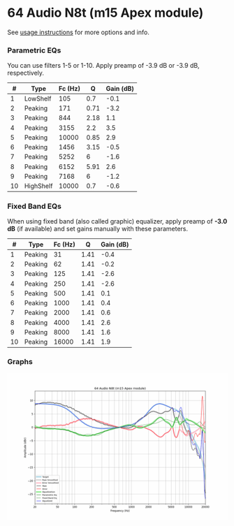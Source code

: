 # 64 Audio N8t (m15 Apex module)
See [usage instructions](https://github.com/jaakkopasanen/AutoEq#usage) for more options and info.

### Parametric EQs
You can use filters 1-5 or 1-10. Apply preamp of -3.9 dB or -3.9 dB, respectively.

|   # | Type      |   Fc (Hz) |    Q |   Gain (dB) |
|-----|-----------|-----------|------|-------------|
|   1 | LowShelf  |       105 | 0.7  |        -0.1 |
|   2 | Peaking   |       171 | 0.71 |        -3.2 |
|   3 | Peaking   |       844 | 2.18 |         1.1 |
|   4 | Peaking   |      3155 | 2.2  |         3.5 |
|   5 | Peaking   |     10000 | 0.85 |         2.9 |
|   6 | Peaking   |      1456 | 3.15 |        -0.5 |
|   7 | Peaking   |      5252 | 6    |        -1.6 |
|   8 | Peaking   |      6152 | 5.91 |         2.6 |
|   9 | Peaking   |      7168 | 6    |        -1.2 |
|  10 | HighShelf |     10000 | 0.7  |        -0.6 |

### Fixed Band EQs
When using fixed band (also called graphic) equalizer, apply preamp of **-3.0 dB** (if available) and set gains manually with these parameters.

|   # | Type    |   Fc (Hz) |    Q |   Gain (dB) |
|-----|---------|-----------|------|-------------|
|   1 | Peaking |        31 | 1.41 |        -0.4 |
|   2 | Peaking |        62 | 1.41 |        -0.2 |
|   3 | Peaking |       125 | 1.41 |        -2.6 |
|   4 | Peaking |       250 | 1.41 |        -2.6 |
|   5 | Peaking |       500 | 1.41 |         0.1 |
|   6 | Peaking |      1000 | 1.41 |         0.4 |
|   7 | Peaking |      2000 | 1.41 |         0.6 |
|   8 | Peaking |      4000 | 1.41 |         2.6 |
|   9 | Peaking |      8000 | 1.41 |         1.6 |
|  10 | Peaking |     16000 | 1.41 |         1.9 |

### Graphs
![](./64%20Audio%20N8t%20(m15%20Apex%20module).png)
